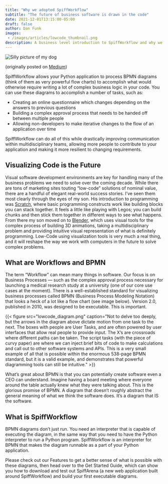 ```yaml
---
title: "Why we adopted SpiffWorkflow"
subtitle: "The future of business software is drawn in the code"
date: 2021-12-01T13:15:00-05:00
draft: false
author: Dan Funk
images:
 - /images/articles/lowcode_thumbnail.png
description: A business level introduction to SpiffWorkflow and why we adopted this open source platform and are building a suite of tools around it.
---
```


![Silly picture of my dog](lowcode.png)

(originally posted on [Medium](https://medium.com/@danfunk/a-visual-workflow-library-for-python-d19e1387653))

SpiffWorkflow allows your Python application to process BPMN diagrams (think of them as very powerful flow charts) to accomplish what would otherwise require writing a lot of complex business logic in your code.
You can use these diagrams to accomplish a number of tasks, such as:

* Creating an online questionnaire which changes depending on the answers to previous questions
* Building a complex approval process that needs to be handed off between multiple people
* Allowing non-developers to make iterative changes to the flow of an application over time

SpiffWorkflow can do all of this while drastically improving communication within multidisciplinary teams, allowing more people to contribute to your application and making it more resilient to changing requirements.

## Visualizing Code is the Future

Visual software development environments are key for handling many of the business problems we need to solve over the coming decade.
While there are tons of marketing sites touting “low-code” solutions of nominal value, there are a handful of elegant real-world success stories.
I’ve seen them most clearly through the eyes of my son.
His introduction to programming was [Scratch](https://scratch.mit.edu/), where basic programming constructs work like building blocks you can stack together.
It feels a little like playing with Legos; you can build chunks and then stick them together in different ways to see what happens.
From there my son moved on to [Blender](https://www.blender.org/), which uses visual tools for the complex process of building 3D animations, taking a multidisciplinary problem and providing intuitive visual representation of what is definitely programming.
Low-Code using visualization tools is very much a real thing, and it will reshape the way we work with computers in the future to solve complex problems.

## What are Workflows and BPMN

The term “Workflow” can mean many things in software.
Our focus is on Business Processes — such as the complex approval process necessary for launching a medical research study at a university (one of our core use cases at the moment).
There is a well-established standard for visualizing business processes called BPMN (Business Process Modeling Notation) that looks a heck of a lot like a flow chart (see image below).
Version 2.0, published in 2010, was designed to be executable.
This is important.

{{< figure src="lowcode_diagram.png" caption="Not to delve too deeply, but the arrows in the diagram above dictate motion from one task to the next. The boxes with people are User Tasks, and are often powered by user interfaces that allow real people to provide input. The X’s are crossroads where different paths can be taken. The script tasks (with the piece of curvy paper) are where we can inject brief bits of code to make calculations and call out to other software systems and APIs. This is a very small example of all that is possible within the enormous 538-page BPMN standard, but it is a valid example, and demonstrates that powerful diagramming tools can still be intuitive." >}}

What’s great about BPMN is that you can potentially create software even a CEO can understand.
Imagine having a board meeting where everyone around the table actually knew what they were talking about.
This is the glorious promise of BPMN.
A diagram that doesn’t roughly abstract the general meaning of what we think the software does.
It’s a diagram that IS the software.

## What is SpiffWorkflow

BPMN diagrams don’t just run.
You need an interpreter that is capable of executing the diagram, in the same way that you need to have the Python interpreter to run a Python program.
SpiffWorkflow is an interpreter for BPMN that makes the diagram runnable as a part of your Python application.

Please check out our Features to get a better sense of what is possible with these diagrams, then head over to the Get Started Guide, which can show you how to download and test out SpiffArena (a new web application built around SpiffWorkflow) and build your first executable diagrams.

